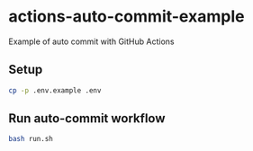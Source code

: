 # actions-auto-commit-example
Example of auto commit with GitHub Actions

## Setup

```bash
cp -p .env.example .env
```

## Run auto-commit workflow

```bash
bash run.sh
```
